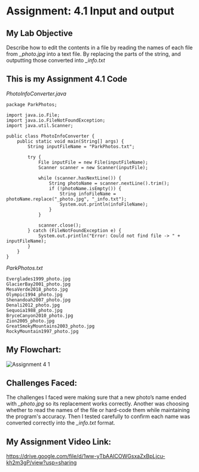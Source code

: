 # Assignment: 4.1 Input and output

## My Lab Objective
Describe how to edit the contents in a file by reading the names of each file from *_photo.jpg* into a text file. By replacing the parts of the string, and outputting those converted into *_info.txt*

## This is my Assignment 4.1 Code

*PhotoInfoConverter.java*
```
package ParkPhotos;

import java.io.File;
import java.io.FileNotFoundException;
import java.util.Scanner;

public class PhotoInfoConverter {
    public static void main(String[] args) {
        String inputFileName = "ParkPhotos.txt";

        try {
            File inputFile = new File(inputFileName);
            Scanner scanner = new Scanner(inputFile);

            while (scanner.hasNextLine()) {
                String photoName = scanner.nextLine().trim();
                if (!photoName.isEmpty()) {
                    String infoFileName = photoName.replace("_photo.jpg", "_info.txt");
                    System.out.println(infoFileName);
                }
            }

            scanner.close();
        } catch (FileNotFoundException e) {
            System.out.println("Error: Could not find file -> " + inputFileName);
        }
    }
}
```

*ParkPhotos.txt*
```Yellowstone2015_photo.jpg
Everglades1999_photo.jpg
GlacierBay2001_photo.jpg
MesaVerde2018_photo.jpg
Olympic1994_photo.jpg
Shenandoah2007_photo.jpg
Denali2012_photo.jpg
Sequoia1988_photo.jpg
BryceCanyon2010_photo.jpg
Zion2005_photo.jpg
GreatSmokyMountains2003_photo.jpg
RockyMountain1997_photo.jpg
```

## My Flowchart:
![Assignment 4 1](https://github.com/user-attachments/assets/76476ded-08e3-4368-899c-ccae92ea74fb)

## Challenges Faced:

The challenges I faced were making sure that a new photo’s name ended with *_photo.jpg* so its replacement works correctly. Another was choosing whether to read the names of the file or hard-code them while maintaining the program's accuracy. Then I tested carefully to confirm each name was converted correctly into the *_info.txt* format.

## My Assignment Video Link:
https://drive.google.com/file/d/1ww-yTbAAICOWGsxaZxBpLjcu-kh2m3gP/view?usp=sharing

